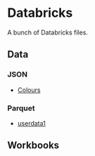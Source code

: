 # Databricks
A bunch of Databricks files.

## Data
### JSON
- [Colours](./data/json/colours.json)
### Parquet
- [userdata1](./data/parquet/userdata1.parquet)

## Workbooks
